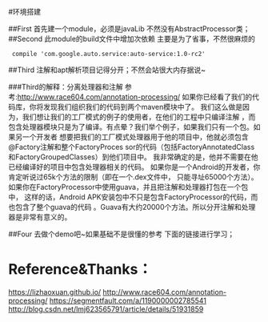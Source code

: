 #环境搭建

##First
首先建一个module，必须是javaLib 不然没有AbstractProcessor类；
##Second
 此module的build文件中增加次依赖  主要是为了省事，不然很麻烦的
``` 
 compile 'com.google.auto.service:auto-service:1.0-rc2'
```
##Third
注解和apt解析项目记得分开；不然会站很大内存据说~

###Third的解释：分离处理器和注解
参考:http://www.race604.com/annotation-processing/
如果你已经看了我们的代码库，你将发现我们组织我们的代码到两个maven模块中了。
我们这么做是因为，我们想让我们的工厂模式的例子的使用者，在他们的工程中只编译注解
，而包含处理器模块只是为了编译。有点晕？我们举个例子，如果我们只有一个包。如果另一个开发者
想要把我们的工厂模式处理器用于他的项目中，他就必须包含@Factory注解和整个FactoryProces
sor的代码（包括FactoryAnnotatedClass和FactoryGroupedClasses）到他们项目中。
我非常确定的是，他并不需要在他已经编译好的项目中包含处理器相关的代码。
如果你是一个Android的开发者，你肯定听说过65k个方法的限制（即在一个.dex文件中，
只能寻址65000个方法）。如果你在FactoryProcessor中使用guava，并且把注解和处理器打包在一个包中，
这样的话，Android APK安装包中不只是包含FactoryProcessor的代码，而也包含了整个guava的代码
。Guava有大约20000个方法。所以分开注解和处理器是非常有意义的。

##Four
去做个demo吧~如果基础不是很懂的参考  下面的链接进行学习；

# Reference&Thanks：
https://lizhaoxuan.github.io/
http://www.race604.com/annotation-processing/
https://segmentfault.com/a/1190000002785541
http://blog.csdn.net/lmj623565791/article/details/51931859
